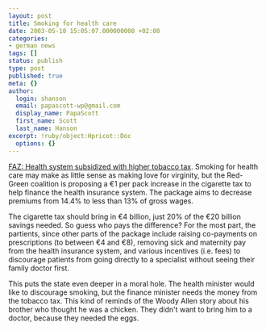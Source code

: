 ```yaml
---
layout: post
title: Smoking for health care
date: 2003-05-10 15:05:07.000000000 +02:00
categories:
- german news
tags: []
status: publish
type: post
published: true
meta: {}
author:
  login: shanson
  email: papascott-wp@gmail.com
  display_name: PapaScott
  first_name: Scott
  last_name: Hanson
excerpt: !ruby/object:Hpricot::Doc
  options: {}
---
```

<p><a title="F.A.Z. - English Version - 9 May 2003: Health system subsidized with higher tobacco tax" href="http://www.faz.com/IN/INtemplates/eFAZ/docmain.asp?rub={B1311FCE-FBFB-11D2-B228-00105A9CAF88}&amp;doc={E5D029BA-5B5C-4704-BE49-CF1E12F9CFA9}">FAZ: Health system subsidized with higher tobacco tax</a>. Smoking for health care may make as little sense as making love for virginity, but the Red-Green coalition is proposing a &euro;1 per pack increase in the cigarette tax to help finance the health insurance system. The package aims to decrease premiums from 14.4% to less than 13% of gross wages. </p>
<p>The cigarette tax should bring in &euro;4 billion, just 20% of the &euro;20 billion savings needed. So guess who pays the difference? For the most part, the partients, since other parts of the package include raising co-payments on prescriptions (to between &euro;4 and &euro;8), removing sick and maternity pay from the health insurance system, and various incentives (i.e. fees) to discourage patients from going directly to a specialist without seeing their family doctor first. </p>
<p>This puts the state even deeper in a moral hole. The health minister would like to discourage smoking, but the finance minister needs the money from the tobacco tax. This kind of reminds of the Woody Allen story about his brother who thought he was a chicken. They didn't want to bring him to a doctor, because they needed the eggs.</p>
